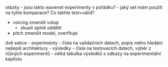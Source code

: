 otázky
    - jsou takto wavenet experimenty v pořádku?
    - jaký set mám použít na tyhle komparace? Co takhle test+valid?

- voicing zmenšit vstup
    - zkusit úplně oddělit
- pitch zmenšit model, overfituje

dvě sekce
    - experimenty
        - čísla na validačních datech, popis mého hledání nejlepší architektury
    - výsledky
        - čísla na testovacích datech, výběr z různých experimentů
        - velká tabulka výsledků s odkazy na experimentální kapitolu
    